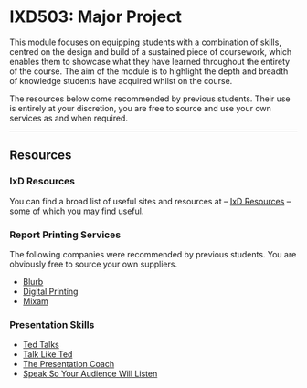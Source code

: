 IXD503: Major Project
==================================

This module focuses on equipping students with a combination of skills, centred on the design and build of a sustained piece of coursework, which enables them to showcase what they have learned throughout the entirety of the course. The aim of the module is to highlight the depth and breadth of knowledge students have acquired whilst on the course.

The resources below come recommended by previous students. Their use is entirely at your discretion, you are free to source and use your own services as and when required.



---

Resources
---------

### IxD Resources
You can find a broad list of useful sites and resources at – [IxD Resources](https://github.com/eleventhirty/ixd_resources/blob/master/index.md) – some of which you may find useful.

### Report Printing Services

The following companies were recommended by previous students. You are obviously free to source your own suppliers.
- [Blurb](http://www.blurb.com)
- [Digital Printing](https://www.digitalprinting.co.uk)
- [Mixam](https://mixam.co.uk)

### Presentation Skills

- [Ted Talks](https://amzn.to/2MTH57Y)
- [Talk Like Ted](https://www.amazon.co.uk/Talk-Like-TED-Speaking-Secrets-ebook/dp/B00HPYMTOO/ref=as_li_ss_tl?ie=UTF8&qid=1549469034&sr=8-18&keywords=presentation+skills&linkCode=sl1&tag=activeight-21&linkId=b6698891a31dd752df1ff001c89d99e3&language=en_GB)
- [The Presentation Coach](https://amzn.to/2MRu1QK)
- [Speak So Your Audience Will Listen](https://amzn.to/2UIMFwT)
